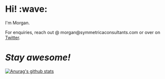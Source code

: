 <h1 align='left'> Hi! :wave:</h1>
<p align='left'>
I'm Morgan.
</p>
<p align='left'>For enquiries, reach out @ morgan@symmetricaconsultants.com or over on <a href="https://twitter.com/MTDevOps">Twitter</a>.</p>

<h1 align='left'><i>Stay awesome!</i></h1>

[![Anurag's github stats](https://github-readme-stats.vercel.app/api?username=travis-md&count_private=true&theme=prussian&show_icons=true&align=center)](https://www.symmetricaconsultants.com/)



<!--
[![Top Langs](https://github-readme-stats.vercel.app/api/top-langs/?username=travis-md&layout=compact&theme=prussian)](https://www.symmetricaconsultants.com/)
-->
<!--
**travis-md/travis-md** is a ✨ _special_ ✨ repository because its `README.md` (this file) appears on your GitHub profile.

Here are some ideas to get you started:

- 🔭 I’m currently working on ...
- 🌱 I’m currently learning ...
- 👯 I’m looking to collaborate on ...
- 🤔 I’m looking for help with ...
- 💬 Ask me about ...
- 📫 How to reach me: ...
- 😄 Pronouns: ...
- ⚡ Fun fact: ...
-->
